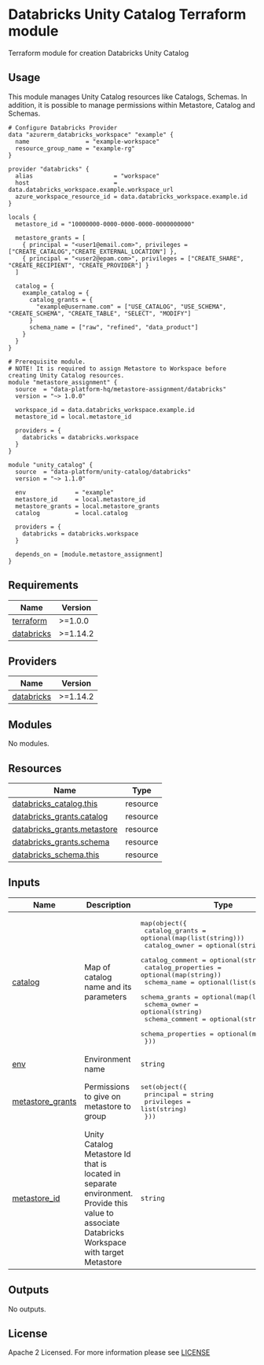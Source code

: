 # Databricks Unity Catalog Terraform module
Terraform module for creation Databricks Unity Catalog

## Usage
This module manages Unity Catalog resources like Catalogs, Schemas. In addition, it is possible to manage permissions within Metastore, Catalog and Schemas.
```hcl
# Configure Databricks Provider
data "azurerm_databricks_workspace" "example" {
  name                = "example-workspace"
  resource_group_name = "example-rg"
}

provider "databricks" {
  alias                       = "workspace"
  host                        = data.databricks_workspace.example.workspace_url
  azure_workspace_resource_id = data.databricks_workspace.example.id
}

locals {
  metastore_id = "10000000-0000-0000-0000-0000000000"
  
  metastore_grants = [
    { principal = "<user1@email.com>", privileges = ["CREATE_CATALOG","CREATE_EXTERNAL_LOCATION"] }, 
    { principal = "<user2@epam.com>", privileges = ["CREATE_SHARE", "CREATE_RECIPIENT", "CREATE_PROVIDER"] }
  ]
  
  catalog = {
    example_catalog = {
      catalog_grants = {
        "example@username.com" = ["USE_CATALOG", "USE_SCHEMA", "CREATE_SCHEMA", "CREATE_TABLE", "SELECT", "MODIFY"]
      }
      schema_name = ["raw", "refined", "data_product"]
    }
  }
}

# Prerequisite module.
# NOTE! It is required to assign Metastore to Workspace before creating Unity Catalog resources.
module "metastore_assignment" {
  source  = "data-platform-hq/metastore-assignment/databricks"
  version = "~> 1.0.0"

  workspace_id = data.databricks_workspace.example.id
  metastore_id = local.metastore_id

  providers = {
    databricks = databricks.workspace
  }
}

module "unity_catalog" {
  source  = "data-platform/unity-catalog/databricks"
  version = "~> 1.1.0"

  env              = "example"
  metastore_id     = local.metastore_id
  metastore_grants = local.metastore_grants
  catalog          = local.catalog

  providers = {
    databricks = databricks.workspace
  }
  
  depends_on = [module.metastore_assignment]
}
```
<!-- BEGIN_TF_DOCS -->
## Requirements

| Name | Version |
|------|---------|
| <a name="requirement_terraform"></a> [terraform](#requirement\_terraform) | >=1.0.0 |
| <a name="requirement_databricks"></a> [databricks](#requirement\_databricks) | >=1.14.2 |

## Providers

| Name | Version |
|------|---------|
| <a name="provider_databricks"></a> [databricks](#provider\_databricks) | >=1.14.2 |

## Modules

No modules.

## Resources

| Name | Type |
|------|------|
| [databricks_catalog.this](https://registry.terraform.io/providers/databricks/databricks/latest/docs/resources/catalog) | resource |
| [databricks_grants.catalog](https://registry.terraform.io/providers/databricks/databricks/latest/docs/resources/grants) | resource |
| [databricks_grants.metastore](https://registry.terraform.io/providers/databricks/databricks/latest/docs/resources/grants) | resource |
| [databricks_grants.schema](https://registry.terraform.io/providers/databricks/databricks/latest/docs/resources/grants) | resource |
| [databricks_schema.this](https://registry.terraform.io/providers/databricks/databricks/latest/docs/resources/schema) | resource |

## Inputs

| Name | Description | Type | Default | Required |
|------|-------------|------|---------|:--------:|
| <a name="input_catalog"></a> [catalog](#input\_catalog) | Map of catalog name and its parameters | <pre>map(object({<br>    catalog_grants     = optional(map(list(string)))<br>    catalog_owner      = optional(string)<br>    catalog_comment    = optional(string)<br>    catalog_properties = optional(map(string))<br>    schema_name        = optional(list(string))<br>    schema_grants      = optional(map(list(string)))<br>    schema_owner       = optional(string)<br>    schema_comment     = optional(string)<br>    schema_properties  = optional(map(string))<br>  }))</pre> | `{}` | no |
| <a name="input_env"></a> [env](#input\_env) | Environment name | `string` | n/a | yes |
| <a name="input_metastore_grants"></a> [metastore\_grants](#input\_metastore\_grants) | Permissions to give on metastore to group | <pre>set(object({<br>    principal  = string<br>    privileges = list(string)<br>  }))</pre> | `[]` | no |
| <a name="input_metastore_id"></a> [metastore\_id](#input\_metastore\_id) | Unity Catalog Metastore Id that is located in separate environment. Provide this value to associate Databricks Workspace with target Metastore | `string` | n/a | yes |

## Outputs

No outputs.
<!-- END_TF_DOCS -->

## License

Apache 2 Licensed. For more information please see [LICENSE](https://github.com/data-platform-hq/terraform-databricks-unity-catalog/tree/master/LICENSE)
